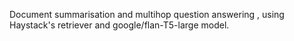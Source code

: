 Document summarisation and multihop question answering , using Haystack's retriever and google/flan-T5-large model.

